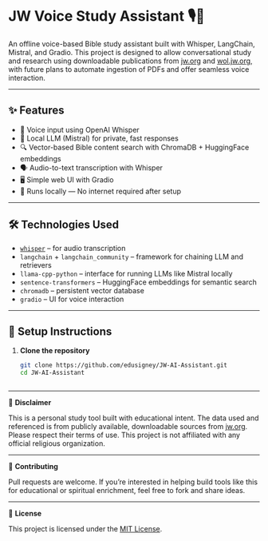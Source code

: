 # JW Voice Study Assistant 🎙📖

An offline voice-based Bible study assistant built with Whisper, LangChain, Mistral, and Gradio. This project is designed to allow conversational study and research using downloadable publications from [jw.org](https://www.jw.org/) and [wol.jw.org](https://wol.jw.org/), with future plans to automate ingestion of PDFs and offer seamless voice interaction.

---

## ✨ Features

- 🎤 Voice input using OpenAI Whisper
- 🧠 Local LLM (Mistral) for private, fast responses
- 🔍 Vector-based Bible content search with ChromaDB + HuggingFace embeddings
- 🗣 Audio-to-text transcription with Whisper
- 🖥 Simple web UI with Gradio
- 💾 Runs locally — No internet required after setup

---

## 🛠 Technologies Used

- [`whisper`](https://github.com/openai/whisper) – for audio transcription  
- `langchain` + `langchain_community` – framework for chaining LLM and retrievers  
- `llama-cpp-python` – interface for running LLMs like Mistral locally  
- `sentence-transformers` – HuggingFace embeddings for semantic search  
- `chromadb` – persistent vector database  
- `gradio` – UI for voice interaction

---

## 🧪 Setup Instructions

1. **Clone the repository**
   ```bash
   git clone https://github.com/edusigney/JW-AI-Assistant.git
   cd JW-AI-Assistant



---

📘 **Disclaimer**

This is a personal study tool built with educational intent. The data used and referenced is from publicly available, downloadable sources from [jw.org](https://www.jw.org). Please respect their terms of use. This project is not affiliated with any official religious organization.

---

🤝 **Contributing**

Pull requests are welcome. If you’re interested in helping build tools like this for educational or spiritual enrichment, feel free to fork and share ideas.

---

📜 **License**

This project is licensed under the [MIT License](https://opensource.org/licenses/MIT).

